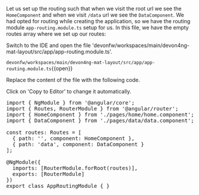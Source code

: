 Let us set up the routing such that when we visit the root url we see the `HomeComponent` and when we visit `/data` url we see the `DataComponent`. We had opted for routing while creating the application, so we have the routing module `app-routing.module.ts` setup for us. In this file, we have the empty routes array where we set up our routes:


Switch to the IDE and open the file 'devonfw/workspaces/main/devon4ng-mat-layout/src/app/app-routing.module.ts'.

`devonfw/workspaces/main/devon4ng-mat-layout/src/app/app-routing.module.ts`{{open}}


Replace the content of the file with the following code.


Click on 'Copy to Editor' to change it automatically.

<pre class="file" data-filename="devonfw/workspaces/main/devon4ng-mat-layout/src/app/app-routing.module.ts" data-target="replace" data-marker="">
import { NgModule } from &#39;@angular/core&#39;;
import { Routes, RouterModule } from &#39;@angular/router&#39;;
import { HomeComponent } from &#39;./pages/home/home.component&#39;;
import { DataComponent } from &#39;./pages/data/data.component&#39;;

const routes: Routes = [
  { path: &#39;&#39;, component: HomeComponent },
  { path: &#39;data&#39;, component: DataComponent }
];

@NgModule({
  imports: [RouterModule.forRoot(routes)],
  exports: [RouterModule]
})
export class AppRoutingModule { }
</pre>

